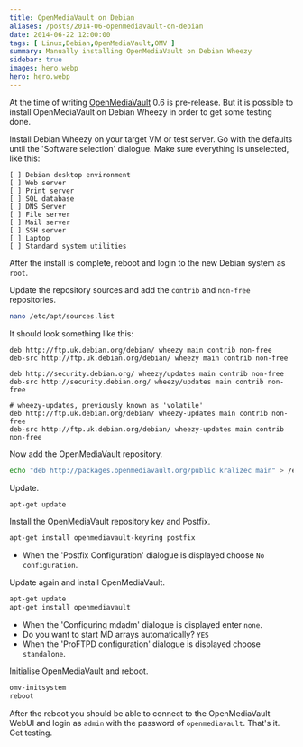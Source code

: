 ```yaml
---
title: OpenMediaVault on Debian
aliases: /posts/2014-06-openmediavault-on-debian
date: 2014-06-22 12:00:00
tags: [ Linux,Debian,OpenMediaVault,OMV ]
summary: Manually installing OpenMediaVault on Debian Wheezy
sidebar: true
images: hero.webp
hero: hero.webp
---
```


At the time of writing [OpenMediaVault](http://www.openmediavault.org/) 0.6 is
pre-release. But it is possible to install OpenMediaVault on Debian Wheezy in
order to get some testing done.

Install Debian Wheezy on your target VM or test server. Go with the defaults
until the 'Software selection' dialogue. Make sure everything is unselected, like this:

```text
[ ] Debian desktop environment
[ ] Web server
[ ] Print server
[ ] SQL database
[ ] DNS Server
[ ] File server
[ ] Mail server
[ ] SSH server
[ ] Laptop
[ ] Standard system utilities
```

After the install is complete, reboot and login to the new Debian system
as `root`.

Update the repository sources and add the `contrib` and `non-free`
repositories.

```bash
nano /etc/apt/sources.list
```

It should look something like this:

```text
deb http://ftp.uk.debian.org/debian/ wheezy main contrib non-free
deb-src http://ftp.uk.debian.org/debian/ wheezy main contrib non-free

deb http://security.debian.org/ wheezy/updates main contrib non-free
deb-src http://security.debian.org/ wheezy/updates main contrib non-free

# wheezy-updates, previously known as 'volatile'
deb http://ftp.uk.debian.org/debian/ wheezy-updates main contrib non-free
deb-src http://ftp.uk.debian.org/debian/ wheezy-updates main contrib non-free
```

Now add the OpenMediaVault repository.

```bash
echo "deb http://packages.openmediavault.org/public kralizec main" > /etc/apt/sources.list.d/openmediavault.list
```

Update.

```bash
apt-get update
```

Install the OpenMediaVault repository key and Postfix.

```bash
apt-get install openmediavault-keyring postfix
```

  * When the 'Postfix Configuration' dialogue is displayed choose `No
  configuration`.

Update again and install OpenMediaVault.

```bash
apt-get update
apt-get install openmediavault
```

  * When the 'Configuring mdadm' dialogue is displayed enter `none`.
  * Do you want to start MD arrays automatically? `YES`
  * When the 'ProFTPD configuration' dialogue is displayed choose
  `standalone`.

Initialise OpenMediaVault and reboot.

```bash
omv-initsystem
reboot
```

After the reboot you should be able to connect to the OpenMediaVault WebUI and
login as `admin` with the password of `openmediavault`. That's it. Get testing.
